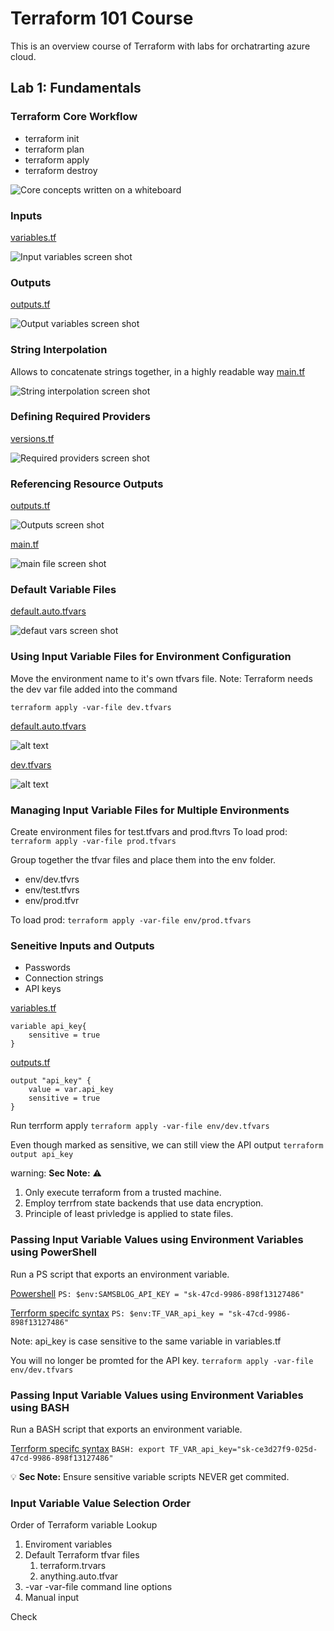 # Terraform 101 Course

This is an overview course of Terraform with labs for orchatrarting azure cloud.

## Lab 1: Fundamentals

### Terraform Core Workflow

- terraform init
- terraform plan
- terraform apply
- terraform destroy

![Core concepts written on a whiteboard ](img/core.png)

### Inputs

[variables.tf](lab1-fundamentals/variables.tf)

![Input variables screen shot](img/inputs.png)

### Outputs

[outputs.tf](lab1-fundamentals/outputs.tf)

![Output variables screen shot](img/outputs.png)

### String Interpolation

Allows to concatenate strings together, in a highly readable way
[main.tf](lab1-fundamentals/main.tf)

![String interpolation screen shot](img/interpolation.png)

### Defining Required Providers

[versions.tf](lab1-fundamentals/versions.tf)

![Required providers screen shot](img/required_providers.png)

### Referencing Resource Outputs

[outputs.tf](lab1-fundamentals/outputs.tf)

![Outputs screen shot](img/rro-outputs.png)

[main.tf](lab1-fundamentals/main.tf)

![main file screen shot](img/rro-main.png)

### Default Variable Files

[default.auto.tfvars](lab1-fundamentals/default.auto.tfvars)

![defaut vars screen shot](img/auto-tvarfs.png)

### Using Input Variable Files for Environment Configuration

Move the environment name to it's own tfvars file.
Note: Terraform needs the dev var file added into the command

`terraform apply -var-file dev.tfvars`

[default.auto.tfvars](lab1-fundamentals/default.auto.tfvarsf)

![alt text](img/ec-default.auto.tfvars.png)

[dev.tfvars](lab1-fundamentals/env/dev.tfvars)

![alt text](img/ec-dev.tfvars.png)

### Managing Input Variable Files for Multiple Environments

Create environment files for test.tfvars and prod.ftvrs
To load prod: `terraform apply -var-file prod.tfvars`

Group together the tfvar files and place them into the env folder.

- env/dev.tfvrs
- env/test.tfvrs
- env/prod.tfvr

To load prod: `terraform apply -var-file env/prod.tfvars`

### Seneitive Inputs and Outputs

- Passwords
- Connection strings
- API keys

[variables.tf](lab1-fundamentals/variables.tf)

```
variable api_key{
    sensitive = true
}
```

[outputs.tf](lab1-fundamentals/outputs.tf)

```
output "api_key" {
    value = var.api_key
    sensitive = true
}
```

Run terrform apply
`terraform apply -var-file env/dev.tfvars`

Even though marked as sensitive, we can still view the API output
`terraform output api_key`

warning: **Sec Note:** ⚠️

1. Only execute terraform from a trusted machine.
2. Employ terrfrom state backends that use data encryption.
3. Principle of least privledge is applied to state files.

### Passing Input Variable Values using Environment Variables using PowerShell

Run a PS script that exports an environment variable.

<u>Powershell</u>
`PS: $env:SAMSBLOG_API_KEY = "sk-47cd-9986-898f13127486"`

<u>Terrform specifc syntax</u>
`PS: $env:TF_VAR_api_key = "sk-47cd-9986-898f13127486"`

Note: api_key is case sensitive to the same variable in variables.tf

You will no longer be promted for the API key.
`terraform apply -var-file env/dev.tfvars`

### Passing Input Variable Values using Environment Variables using BASH

Run a BASH script that exports an environment variable.

<u>Terrform specifc syntax</u>
`BASH: export TF_VAR_api_key="sk-ce3d27f9-025d-47cd-9986-898f13127486"`

💡 **Sec Note:** Ensure sensitive variable scripts NEVER get commited.

### Input Variable Value Selection Order

Order of Terraform variable Lookup

1. Enviroment variables
2. Default Terraform tfvar files
   1. terraform.trvars
   2. anything.auto.tfvar
3. -var -var-file command line options
4. Manual input

Check
